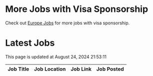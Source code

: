 # More Jobs with Visa Sponsorship

Check out [Europe Jobs](https://github.com/sureshparimi/europejobs#latest-jobs) for more jobs with visa sponsorship.

# Latest Jobs

This page is updated at August 24, 2024 21:53:11

| Job Title | Job Location | Job Link | Job Posted |
| --- | --- | --- | --- |

